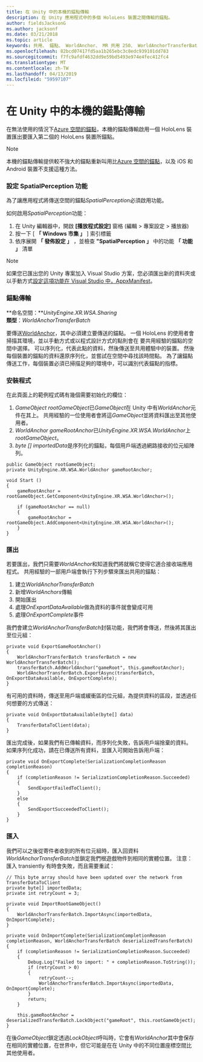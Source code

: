 ```yaml
---
title: 在 Unity 中的本機的錨點傳輸
description: 在 Unity 應用程式中的多個 HoloLens 裝置之間傳輸的錨點。
author: fieldsJacksonG
ms.author: jacksonf
ms.date: 03/21/2018
ms.topic: article
keywords: 共用、 錨點、 WorldAnchor、 MR 共用 250、 WorldAnchorTransferBatch、 SpatialPerception、 傳輸、 本機的錨點傳輸，錨點匯出、 錨點匯入
ms.openlocfilehash: 82bcd07417fd5aa1b265ebc3c8edc939101dd783
ms.sourcegitcommit: f7fc9afdf4632dd9e59bd5493e974e4fec412fc4
ms.translationtype: MT
ms.contentlocale: zh-TW
ms.lasthandoff: 04/13/2019
ms.locfileid: "59597107"
---
```

# <a name="local-anchor-transfers-in-unity"></a>在 Unity 中的本機的錨點傳輸

在無法使用的情況下<a href="https://docs.microsoft.com/azure/spatial-anchors" target="_blank">Azure 空間的錨點</a>，本機的錨點傳輸啟用一個 HoloLens 裝置匯出要匯入第二個的 HoloLens 裝置所錨點。

>[!NOTE]
>本機的錨點傳輸提供較不強大的錨點重新叫用比<a href="https://docs.microsoft.com/azure/spatial-anchors" target="_blank">Azure 空間的錨點</a>，以及 iOS 和 Android 裝置不支援這種方法。

### <a name="setting-the-spatialperception-capability"></a>設定 SpatialPerception 功能

為了讓應用程式將傳送空間的錨點*SpatialPerception*必須啟用功能。

如何啟用*SpatialPerception*功能：
1. 在 Unity 編輯器中，開啟 **[播放程式設定]** 窗格 (編輯 > 專案設定 > 播放器)
2. 按一下 [ **「 Windows 市集 」** ] 索引標籤
3. 依序展開 **「 發佈設定 」** ，並檢查 **"SpatialPerception 」** 中的功能 **「 功能 」** 清單

>[!NOTE]
>如果您已匯出您的 Unity 專案加入 Visual Studio 方案，您必須匯出新的資料夾或以手動方式[設定這項功能在 Visual Studio 中，AppxManifest](local-anchor-transfers-in-directx.md#set-up-your-app-to-use-the-spatialperception-capability)。

### <a name="anchor-transfer"></a>錨點傳輸

**命名空間：***UnityEngine.XR.WSA.Sharing*<br>
**類型**：*WorldAnchorTransferBatch*

要傳送[WorldAnchor](coordinate-systems-in-unity.md)，其中必須建立要傳送的錨點。 一個 HoloLens 的使用者會掃描其環境，並以手動方式或以程式設計方式的點則會在 要共用經驗的錨點的空間中選擇。 可以序列化，代表此點的資料，然後傳送至共用體驗中的裝置。 然後每個裝置的錨點的資料還原序列化，並嘗試在空間中尋找該時間點。 為了讓錨點傳送工作，每個裝置必須已掃描足夠的環境中，可以識別代表錨點的指標。

### <a name="setup"></a>安裝程式

在此頁面上的範例程式碼有幾個需要初始化的欄位：
1. *GameObject rootGameObject*已*GameObject*在 Unity 中有*WorldAnchor*元件在其上。 共用經驗的一位使用者會將這*GameObject*並將資料匯出至其他使用者。
2. *WorldAnchor gameRootAnchor*已*UnityEngine.XR.WSA.WorldAnchor*上*rootGameObject*。
3. *byte [] importedData*是序列化的錨點，每個用戶端透過網路接收的位元組陣列。

```
public GameObject rootGameObject;
private UnityEngine.XR.WSA.WorldAnchor gameRootAnchor;

void Start ()
{
    gameRootAnchor = rootGameObject.GetComponent<UnityEngine.XR.WSA.WorldAnchor>();

    if (gameRootAnchor == null)
    {
        gameRootAnchor = rootGameObject.AddComponent<UnityEngine.XR.WSA.WorldAnchor>();
    }
}
```

### <a name="exporting"></a>匯出

若要匯出，我們只需要*WorldAnchor*和知道我們將就稱它使得它適合接收端應用程式。 共用經驗的一部用戶端會執行下列步驟來匯出共用的錨點：
1. 建立*WorldAnchorTransferBatch*
2. 新增*WorldAnchors*傳輸
3. 開始匯出
4. 處理*OnExportDataAvailable*做為資料的事件就會變成可用
5. 處理*OnExportComplete*事件

我們會建立*WorldAnchorTransferBatch*封裝功能，我們將會傳送，然後將其匯出至位元組：

```
private void ExportGameRootAnchor()
{
    WorldAnchorTransferBatch transferBatch = new WorldAnchorTransferBatch();
    transferBatch.AddWorldAnchor("gameRoot", this.gameRootAnchor);
    WorldAnchorTransferBatch.ExportAsync(transferBatch, OnExportDataAvailable, OnExportComplete);
}
```

有可用的資料時，傳送至用戶端或緩衝區的位元組，為提供資料的區段，並透過任何想要的方式傳送：

```
private void OnExportDataAvailable(byte[] data)
{
    TransferDataToClient(data);
}
```

匯出完成後，如果我們有已傳輸資料，而序列化失敗，告訴用戶端捨棄的資料。 如果序列化成功，請在已傳送所有資料，並匯入可開始告訴用戶端：

```
private void OnExportComplete(SerializationCompletionReason completionReason)
{
    if (completionReason != SerializationCompletionReason.Succeeded)
    {
        SendExportFailedToClient();
    }
    else
    {
        SendExportSucceededToClient();
    }
}
```

### <a name="importing"></a>匯入

我們可以之後從寄件者收到的所有位元組時，匯入回資料*WorldAnchorTransferBatch*並鎖定我們根遊戲物件到相同的實體位置。 注意： 匯入 transiently 有時會失敗，而且需要重試：

```
// This byte array should have been updated over the network from TransferDataToClient
private byte[] importedData;
private int retryCount = 3;

private void ImportRootGameObject()
{
    WorldAnchorTransferBatch.ImportAsync(importedData, OnImportComplete);
}

private void OnImportComplete(SerializationCompletionReason completionReason, WorldAnchorTransferBatch deserializedTransferBatch)
{
    if (completionReason != SerializationCompletionReason.Succeeded)
    {
        Debug.Log("Failed to import: " + completionReason.ToString());
        if (retryCount > 0)
        {
            retryCount--;
            WorldAnchorTransferBatch.ImportAsync(importedData, OnImportComplete);
        }
        return;
    }

    this.gameRootAnchor = deserializedTransferBatch.LockObject("gameRoot", this.rootGameObject);
}
```

在後*GameObject*鎖定透過*LockObject*呼叫時，它會有*WorldAnchor*其中會保存在相同的實體位置，在世界中，但它可能是在在 Unity 中的不同位置座標空間比其他使用者。

